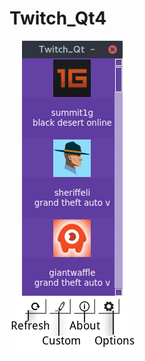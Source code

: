 # Twitch_Qt4


![Alt text](https://github.com/datguy-dev/Twitch_Qt4/blob/master/assets/UI.png "Title")

